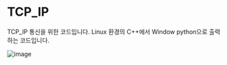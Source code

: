 # TCP_IP
TCP_IP 통신을 위한 코드입니다.
Linux 환경의 C++에서 Window python으로 출력하는 코드입니다.

![image](https://user-images.githubusercontent.com/77146905/209625658-4b150280-c5f1-4ee8-9867-793a4ebd14aa.png)
